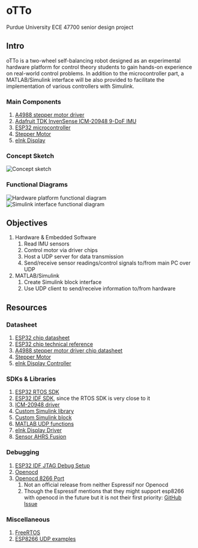 # oTTo

Purdue University ECE 47700 senior design project

## Intro

oTTo is a two-wheel self-balancing robot designed as an experimental hardware platform for control theory students to gain hands-on experience on real-world control problems. In addition to the microcontroller part, a MATLAB/Simulink interface will be also provided to facilitate the implementation of various controllers with Simulink.

### Main Components

1. [A4988 stepper motor driver](https://www.amazon.com/gp/product/B01FFGAKK8/ref=ppx_yo_dt_b_search_asin_title?ie=UTF8&psc=1#descriptionAndDetails)
2. [Adafruit TDK InvenSense ICM-20948 9-DoF IMU](https://www.adafruit.com/product/4554)
3. [ESP32 microcontroller](https://www.espressif.com/en/products/socs/esp32)
4. [Stepper Motor](https://www.amazon.com/gp/product/B07TJWMZZY/ref=ppx_yo_dt_b_search_asin_title?ie=UTF8&th=1)
5. [eInk Display](https://www.adafruit.com/product/4687)

### Concept Sketch

![Concept sketch](https://user-images.githubusercontent.com/19645713/119400346-0e936380-bca8-11eb-92e4-784602a6f2d4.png)

### Functional Diagrams

![Hardware platform functional diagram](https://user-images.githubusercontent.com/19645713/119400410-24a12400-bca8-11eb-8841-9a9575c44fbc.png)
![Simulink interface functional diagram](https://user-images.githubusercontent.com/19645713/119400416-266ae780-bca8-11eb-8e7e-a8d4a10a9e9a.png)

## Objectives

1. Hardware & Embedded Software
    1. Read IMU sensors
    2. Control motor via driver chips
    3. Host a UDP server for data transmission
    4. Send/receive sensor readings/control signals to/from main PC over UDP
2. MATLAB/Simulink
    1. Create Simulink block interface
    2. Use UDP client to send/receive information to/from hardware

## Resources

### Datasheet

1. [ESP32 chip datasheet](https://www.espressif.com/sites/default/files/documentation/esp32_datasheet_en.pdf)
2. [ESP32 chip technical reference](https://www.espressif.com/sites/default/files/documentation/esp32_technical_reference_manual_en.pdf)
3. [A4988 stepper motor driver chip datasheet](https://www.pololu.com/file/0J450/A4988.pdf)
4. [Stepper Motor](https://datasheetspdf.com/pdf-file/928661/MotionKing/17HS4401/1)
5. [eInk Display Controller](https://cdn-learn.adafruit.com/assets/assets/000/092/748/original/SSD1675_0.pdf?1593792604)

### SDKs & Libraries

1. [ESP32 RTOS SDK](https://docs.espressif.com/projects/esp-idf/en/latest/esp32/api-reference/system/freertos.html)
2. [ESP32 IDF SDK](https://docs.espressif.com/projects/esp-idf/en/latest/esp32/index.html), since the RTOS SDK is very close to it
3. [ICM-20948 driver](https://github.com/adafruit/Adafruit_ICM20X)
4. [Custom Simulink library](https://ww2.mathworks.cn/help/simulink/ug/creating-block-libraries.html?lang=en)
5. [Custom Simulink block](https://www.mathworks.com/help//simulink/ug/tutorial-creating-a-custom-block.html?requestedDomain=)
6. [MATLAB UDP functions](https://www.mathworks.com/help/instrument/udp-interface.html?s_tid=CRUX_lftnav)
7. [eInk Display Driver](https://github.com/adafruit/Adafruit_EPD)
8. [Sensor AHRS Fusion](https://github.com/adafruit/Adafruit_AHRS)

### Debugging

1. [ESP32 IDF JTAG Debug Setup](https://docs.espressif.com/projects/esp-idf/en/latest/esp32/api-guides/jtag-debugging/index.html#how-it-works)
2. [Openocd](http://openocd.org/)
3. [Openocd 8266 Port](https://github.com/sysprogs/esp8266-openocd)
   1. Not an official release from neither Espressif nor Openocd
   2. Though the Espressif mentions that they might support esp8266 with openocd in the future but it is not their first priority: [GitHub Issue](https://github.com/espressif/openocd-esp32/issues/111)

### Miscellaneous

1. [FreeRTOS](https://www.freertos.org/)
2. [ESP8266 UDP examples](https://github.com/espressif/ESP8266_RTOS_SDK/tree/master/examples/protocols/sockets)
